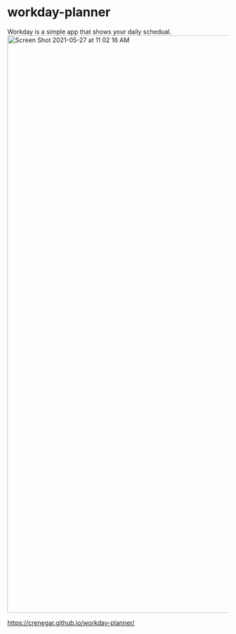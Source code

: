 # workday-planner
Workday is a simple app that shows your daily schedual.
<img width="1316" alt="Screen Shot 2021-05-27 at 11 02 16 AM" src="https://user-images.githubusercontent.com/81728144/119875093-374f6f00-bedb-11eb-9608-c56fbc47c239.png">



https://crenegar.github.io/workday-planner/
